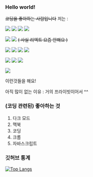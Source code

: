 ### Hello world!

~~코딩을 좋아하는 사람입니다~~
저는 : 

<img src="https://img.shields.io/badge/Javascript-black?style=flat&logo=Javascript&logoColor=white"/> <img src="https://img.shields.io/badge/HTML-black?style=flat&logo=HTML5&logoColor=white"/> <img src="https://img.shields.io/badge/CSS-black?style=flat&logo=CSS3&logoColor=white"/> <img src="https://img.shields.io/badge/Pug-black?style=flat&logo=Pug&logoColor=white"/>

<img src="https://img.shields.io/badge/Node.js-black?style=flat&logo=Node.js&logoColor=white"/> <img src="https://img.shields.io/badge/React-black?style=flat&logo=React&logoColor=white"/> ~~( 사실 리엑트 요즘 안해요 )~~

<img src="https://img.shields.io/badge/Python-black?style=flat&logo=Python&logoColor=white"/> <img src="https://img.shields.io/badge/C++-black?style=flat&logo=cplusplus&logoColor=white"/> <img src="https://img.shields.io/badge/Python-black?style=flat&logo=Python&logoColor=white"/> <img src="https://img.shields.io/badge/Lua-black?style=flat&logo=lua&logoColor=white"/> 

<img src="https://img.shields.io/badge/VSCode-black?style=flat&logo=visualstudiocode&logoColor=white"/> <img src="https://img.shields.io/badge/Roblox studio-black?style=flat&logo=robloxstudio&logoColor=white"/> <img src="https://img.shields.io/badge/XCode-black?style=flat&logo=XCode&logoColor=white"/>

<img src="https://img.shields.io/badge/애플 조아-black?style=flat&logo=Apple&logoColor=white"/>

이런것들을 해요!

아직 많이 없는 이유 : 거의 프라이빗이어서 ^^

### (코딩 관련된) 좋아하는 것
  1. 다크 모드
  2. 맥북
  3. 코딩
  4. 크롬
  5. 자바스크립트

### 깃허브 통계

[![Top Langs](https://github-readme-stats.vercel.app/api/top-langs/?username=jsyoon415)](https://github.com/anuraghazra/github-readme-stats)

